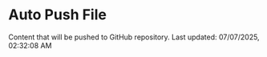 # Auto Push File

Content that will be pushed to GitHub repository.
Last updated: 07/07/2025, 02:32:08 AM